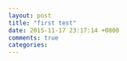 ```yaml
---
layout: post
title: "first test"
date: 2015-11-17 23:17:14 +0800
comments: true
categories: 
---
```

